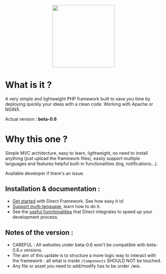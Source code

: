 <p align="center">
<img src="https://speeload.com/uploads/ae1h6SUhhG.png" width="200">
<p>

# What is it ?
A very simple and lightweight PHP framework built to save you time by deploying quickly your ideas with a clean code.
Working with Apache or NGINX.

Actual version : __beta-0.6__

# Why this one ?
Simple MVC architecture, easy to learn, lightweight, no need to install anything (just upload the framework files), easily support multiple languages and features helpful built-in functionalities (log, notifications...).

Available developer if there's an issue.

Installation & documentation :
------------------------------

* [Get started][1] with Direct Framework. See how easy it is!
* [Support multi-language][2], learn how to do it.
* See the [useful functionalities][3] that Direct integrates to speed up your development process.

Notes of the version :
------------------------------
* CAREFUL : All websites under beta-0.6 won't be compatible with beta-0.6.x versions.
* The aim of this update is to structure a more logic way to interact with the framework : all what is inside `/Components` SHOULD NOT be touched.
* Any file or asset you need to add/modify has to be under `/Web`.

[1]: https://berwick.fr/projects/directframework/documentation
[2]: https://berwick.fr/projects/directframework/documentation/support-multi-lang
[3]: https://berwick.fr/projects/directframework/functionalities/page/
